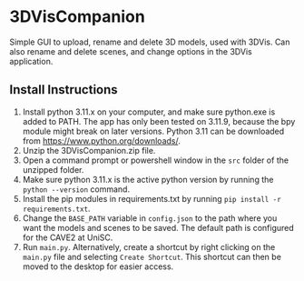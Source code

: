 # 3DVisCompanion
Simple GUI to upload, rename and delete 3D models, used with 3DVis. Can also rename and delete scenes, and change options in the 3DVis application.

## Install Instructions

1. Install python 3.11.x on your computer, and make sure python.exe is added to PATH. The app has only been tested on 3.11.9, because the bpy module might break on later versions. Python 3.11 can be downloaded from https://www.python.org/downloads/. 
2. Unzip the 3DVisCompanion.zip file.
3. Open a command prompt or powershell window in the `src` folder of the unzipped folder.
4. Make sure python 3.11.x is the active python version by running the `python --version` command.
5. Install the pip modules in requirements.txt by running `pip install -r requirements.txt`.
6. Change the `BASE_PATH` variable in `config.json` to the path where you want the models and scenes to be saved. The default path is configured for the CAVE2 at UniSC.
7. Run `main.py`. Alternatively, create a shortcut by right clicking on the `main.py` file and selecting `Create Shortcut`. This shortcut can
then be moved to the desktop for easier access.